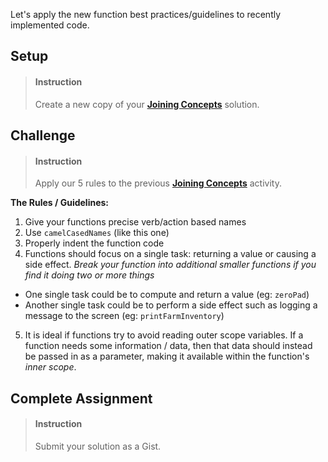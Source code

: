 

Let's apply the new function best practices/guidelines to recently implemented code.

## Setup

> #### Instruction
> Create a new copy of your **[Joining Concepts](/9605c1f5-90d1-4b8f-b352-30ccc0592b7f)** solution.

## Challenge

> #### Instruction
> Apply our 5 rules to the previous **[Joining Concepts](/9605c1f5-90d1-4b8f-b352-30ccc0592b7f)** activity. 

**The Rules / Guidelines:**

1. Give your functions precise verb/action based names
2. Use `camelCasedNames` (like this one)
3. Properly indent the function code
4. Functions should focus on a single task: returning a value or causing a side effect. _Break your function into additional smaller functions if you find it doing two or more things_
  * One single task could be to compute and return a value (eg: `zeroPad`)
  * Another single task could be to perform a side effect such as logging a message to the screen (eg: `printFarmInventory`)
5. It is ideal if functions try to avoid reading outer scope variables. If a function needs some information / data, then that data should instead be passed in as a parameter, making it available within the function's _inner scope_.


## Complete Assignment

> #### Instruction
> Submit your solution as a Gist.
